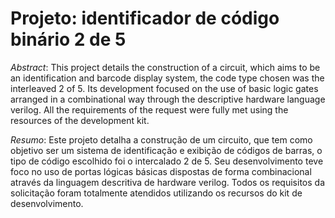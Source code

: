 # Projeto: identificador de código binário 2 de 5

*Abstract*: This project details the construction of a circuit, which aims to be an identification and barcode display system, the code type chosen was the interleaved 2 of 5. Its development focused on the use of basic logic gates arranged in a combinational way through the descriptive hardware language verilog. All the requirements of the request were fully met using the resources of the development kit.

*Resumo*: Este projeto detalha a construção de um circuito, que tem como objetivo ser um sistema de identificação e exibição de códigos de barras, o tipo de código escolhido foi o intercalado 2 de 5. Seu desenvolvimento teve foco no uso de portas lógicas básicas dispostas de forma combinacional através da linguagem descritiva de hardware verilog. Todos os requisitos da solicitação foram totalmente atendidos utilizando os recursos do kit de desenvolvimento.

